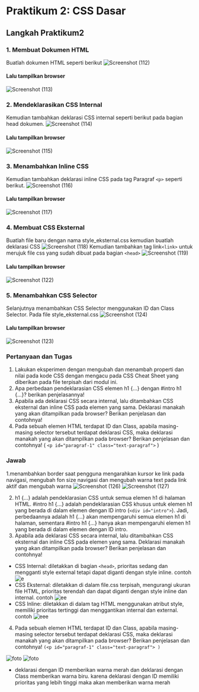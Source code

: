 # Praktikum 2: CSS Dasar
## Langkah Praktikum2
### 1. Membuat Dokumen HTML
Buatlah dokumen HTML seperti berikut
![Screenshot (112)](https://github.com/Thoriq150/pt2_web/assets/115950790/34a8970e-587e-45dd-82b7-c72abb254ed4)
#### Lalu tampilkan browser
![Screenshot (113)](https://github.com/Thoriq150/pt2_web/assets/115950790/3757252d-47f3-4e73-b102-a34ae6c7804d)
### 2. Mendeklarasikan CSS Internal
Kemudian tambahkan deklarasi CSS internal seperti berikut pada bagian head dokumen.
![Screenshot (114)](https://github.com/Thoriq150/pt2_web/assets/115950790/5a6cbf9a-ab46-427b-a842-c24a776a892e)
#### Lalu tampilkan browser
![Screenshot (115)](https://github.com/Thoriq150/pt2_web/assets/115950790/62290605-7349-434a-9eea-a8701fdac597)
### 3. Menambahkan Inline CSS
Kemudian tambahkan deklarasi inline CSS pada tag Paragraf `<p>` seperti berikut.
![Screenshot (116)](https://github.com/Thoriq150/pt2_web/assets/115950790/34351e94-8cc9-447c-aca7-80af125b1000)
#### Lalu tampilkan browser
![Screenshot (117)](https://github.com/Thoriq150/pt2_web/assets/115950790/9394db47-d714-489e-910f-3f913c7bc0b3)
### 4. Membuat CSS Eksternal
Buatlah file baru dengan nama style_eksternal.css kemudian buatlah deklarasi CSS 
![Screenshot (118)](https://github.com/Thoriq150/pt2_web/assets/115950790/3f52527e-3d71-4729-b26a-79f808475cc8)
Kemudian tambahkan tag  link`<link>` untuk merujuk file css yang sudah dibuat pada bagian `<head>`
![Screenshot (119)](https://github.com/Thoriq150/pt2_web/assets/115950790/7f140429-fe21-470a-9b9e-70937e954da5)
#### Lalu tampilkan browser
![Screenshot (122)](https://github.com/Thoriq150/pt2_web/assets/115950790/9f18619a-ab48-45e6-b751-a8b65b5a4a63)
### 5. Menambahkan CSS Selector
Selanjutnya menambahkan CSS Selector menggunakan ID dan Class Selector. Pada file style_eksternal.css
![Screenshot (124)](https://github.com/Thoriq150/pt2_web/assets/115950790/9ab36ce9-7290-4734-9667-959d46d81d3f)
#### Lalu tampilkan browser
![Screenshot (123)](https://github.com/Thoriq150/pt2_web/assets/115950790/7f07bc6b-9290-467a-94d3-40a2eca2f8dd)

### Pertanyaan dan Tugas
1. Lakukan eksperimen dengan mengubah dan menambah properti dan nilai pada kode CSS
dengan mengacu pada CSS Cheat Sheet yang diberikan pada file terpisah dari modul ini.
2. Apa perbedaan pendeklarasian CSS elemen h1 {...} dengan #intro h1 {...}? berikan
penjelasannya!
3. Apabila ada deklarasi CSS secara internal, lalu ditambahkan CSS eksternal dan inline CSS pada
elemen yang sama. Deklarasi manakah yang akan ditampilkan pada browser? Berikan
penjelasan dan contohnya!
4. Pada sebuah elemen HTML terdapat ID dan Class, apabila masing-masing selector tersebut
terdapat deklarasi CSS, maka deklarasi manakah yang akan ditampilkan pada browser?
Berikan penjelasan dan contohnya! ( `<p id="paragraf-1" class="text-paragraf">` )

### Jawab
1.menambahkan border saat pengguna mengarahkan kursor ke link pada navigasi, mengubah fon size navigasi dan mengubah warna text pada link aktif dan mengubah warna
![Screenshot (126)](https://github.com/Thoriq150/pt2_web/assets/115950790/7005b27d-db66-436b-9884-79fa2650a7d0)
![Screenshot (127)](https://github.com/Thoriq150/pt2_web/assets/115950790/f152f8e4-15b5-4511-8334-088cc5a9c6ff)

2. h1 {...} adalah pendeklarasian CSS untuk semua elemen h1 di halaman HTML.
#intro h1 {...} adalah pendeklarasian CSS khusus untuk elemen h1 yang berada di dalam elemen dengan ID intro (`<div id="intro">`).
Jadi, perbedaannya adalah h1 {...} akan mempengaruhi semua elemen h1 di halaman, sementara #intro h1 {...} hanya akan mempengaruhi elemen h1 yang berada di dalam elemen dengan ID intro.
3. Apabila ada deklarasi CSS secara internal, lalu ditambahkan CSS eksternal dan inline CSS pada elemen yang sama. Deklarasi manakah yang akan ditampilkan pada browser? Berikan penjelasan dan contohnya!

- CSS Internal: diletakkan di bagian ```<head>```, prioritas sedang dan mengganti style external tetapi dapat diganti dengan style inline. contoh 
![e](foto2/e.png)
- CSS Eksternal: diletakkan di dalam file.css terpisah, mengurangi ukuran file HTML, prioritas terendah dan dapat diganti dengan style inline dan internal. contoh 
![ee](foto2/ee.png)
- CSS Inline: diletakkan di dalam tag HTML menggunakan atribut style, memiliki prioritas tertinggi dan menggantikan internal dan external. contoh 
![eee](foto2/eee.png)

4. Pada sebuah elemen HTML terdapat ID dan Class, apabila masing-masing selector tersebut terdapat deklarasi CSS, maka deklarasi manakah yang akan ditampilkan pada browser? Berikan penjelasan dan contohnya! ```(<p id="paragraf-1" class="text-paragraf"> )```

![foto](foto2/f.png)
![foto](foto2/ff.png)

- deklarasi dengan ID memberikan warna merah dan deklarasi dengan Class memberikan warna biru. karena deklarasi dengan ID memiliki prioritas yang lebih tinggi maka akan memberikan warna merah
